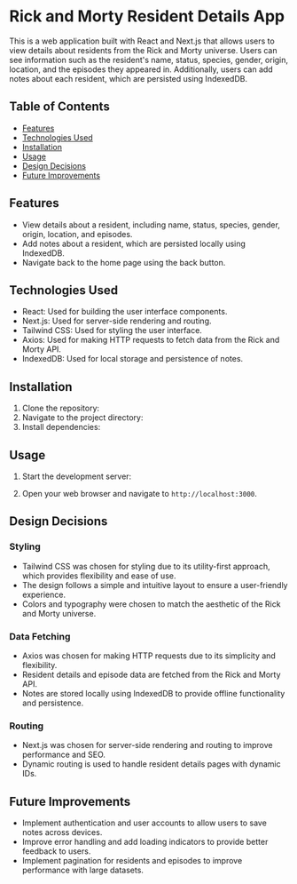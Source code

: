 # Rick and Morty Resident Details App

This is a web application built with React and Next.js that allows users to view details about residents from the Rick and Morty universe. Users can see information such as the resident's name, status, species, gender, origin, location, and the episodes they appeared in. Additionally, users can add notes about each resident, which are persisted using IndexedDB.

## Table of Contents

- [Features](#features)
- [Technologies Used](#technologies-used)
- [Installation](#installation)
- [Usage](#usage)
- [Design Decisions](#design-decisions)
- [Future Improvements](#future-improvements)

## Features

- View details about a resident, including name, status, species, gender, origin, location, and episodes.
- Add notes about a resident, which are persisted locally using IndexedDB.
- Navigate back to the home page using the back button.

## Technologies Used

- React: Used for building the user interface components.
- Next.js: Used for server-side rendering and routing.
- Tailwind CSS: Used for styling the user interface.
- Axios: Used for making HTTP requests to fetch data from the Rick and Morty API.
- IndexedDB: Used for local storage and persistence of notes.

## Installation

1. Clone the repository:
2. Navigate to the project directory:
3. Install dependencies:

## Usage

1. Start the development server:

2. Open your web browser and navigate to `http://localhost:3000`.

## Design Decisions

### Styling

- Tailwind CSS was chosen for styling due to its utility-first approach, which provides flexibility and ease of use.
- The design follows a simple and intuitive layout to ensure a user-friendly experience.
- Colors and typography were chosen to match the aesthetic of the Rick and Morty universe.

### Data Fetching

- Axios was chosen for making HTTP requests due to its simplicity and flexibility.
- Resident details and episode data are fetched from the Rick and Morty API.
- Notes are stored locally using IndexedDB to provide offline functionality and persistence.

### Routing

- Next.js was chosen for server-side rendering and routing to improve performance and SEO.
- Dynamic routing is used to handle resident details pages with dynamic IDs.

## Future Improvements

- Implement authentication and user accounts to allow users to save notes across devices.
- Improve error handling and add loading indicators to provide better feedback to users.
- Implement pagination for residents and episodes to improve performance with large datasets.
